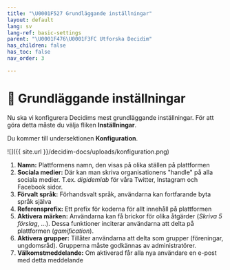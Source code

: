 ```yaml
---
title: "\U0001F527 Grundläggande inställningar"
layout: default
lang: sv
lang-ref: basic-settings
parent: "\U0001F476\U0001F3FC Utforska Decidim"
has_children: false
has_toc: false
nav_order: 3

---
```

# 🔧 Grundläggande inställningar

Nu ska vi konfigurera Decidims mest grundläggande inställningar. För att göra detta måste du välja fliken **Inställningar**.

Du kommer till undersektionen **Konfiguration**.

![]({{ site.url }}/decidim-docs/uploads/konfiguration.png)

1. **Namn:** Plattformens namn, den visas på olika ställen på plattformen
2. **Sociala medier:** Där kan man skriva organisationens "handle" på alla sociala medier. T.ex. _digidemlab_ för våra Twitter, Instagram och Facebook sidor.
3. **Förvalt språk:** Förhandsvalt språk, användarna kan fortfarande byta språk själva
4. **Referensprefix:** Ett prefix för koderna för allt innehåll på plattformen
5. **Aktivera märken:** Användarna kan få brickor för olika åtgärder (_Skriva 5 förslag_, ...). Dessa funktioner inciterar användarna att delta på plattformen (_gamification_).
6. **Aktivera grupper:** Tillåter användarna att delta som grupper (föreningar, ungdomsråd). Grupperna måste godkännas av administratörer.
7. **Välkomstmeddelande:** Om aktiverad får alla nya användare en e-post med detta meddelande
